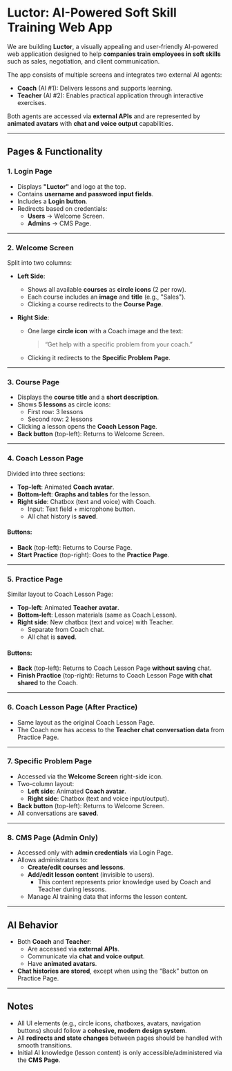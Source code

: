 # Luctor: AI-Powered Soft Skill Training Web App

We are building **Luctor**, a visually appealing and user-friendly AI-powered web application designed to help **companies train employees in soft skills** such as sales, negotiation, and client communication.

The app consists of multiple screens and integrates two external AI agents:

- **Coach** (AI #1): Delivers lessons and supports learning.
- **Teacher** (AI #2): Enables practical application through interactive exercises.

Both agents are accessed via **external APIs** and are represented by **animated avatars** with **chat and voice output** capabilities.

---

## Pages & Functionality

### 1. Login Page

- Displays **"Luctor"** and logo at the top.
- Contains **username and password input fields**.
- Includes a **Login button**.
- Redirects based on credentials:
  - **Users** → Welcome Screen.
  - **Admins** → CMS Page.

---

### 2. Welcome Screen

Split into two columns:

- **Left Side**:
  - Shows all available **courses** as **circle icons** (2 per row).
  - Each course includes an **image** and **title** (e.g., "Sales").
  - Clicking a course redirects to the **Course Page**.

- **Right Side**:
  - One large **circle icon** with a Coach image and the text:
    > “Get help with a specific problem from your coach.”
  - Clicking it redirects to the **Specific Problem Page**.

---

### 3. Course Page

- Displays the **course title** and a **short description**.
- Shows **5 lessons** as circle icons:
  - First row: 3 lessons
  - Second row: 2 lessons
- Clicking a lesson opens the **Coach Lesson Page**.
- **Back button** (top-left): Returns to Welcome Screen.

---

### 4. Coach Lesson Page

Divided into three sections:

- **Top-left**: Animated **Coach avatar**.
- **Bottom-left**: **Graphs and tables** for the lesson.
- **Right side**: Chatbox (text and voice) with Coach.
  - Input: Text field + microphone button.
  - All chat history is **saved**.

#### Buttons:
- **Back** (top-left): Returns to Course Page.
- **Start Practice** (top-right): Goes to the **Practice Page**.

---

### 5. Practice Page

Similar layout to Coach Lesson Page:

- **Top-left**: Animated **Teacher avatar**.
- **Bottom-left**: Lesson materials (same as Coach Lesson).
- **Right side**: New chatbox (text and voice) with Teacher.
  - Separate from Coach chat.
  - All chat is **saved**.

#### Buttons:
- **Back** (top-left): Returns to Coach Lesson Page **without saving** chat.
- **Finish Practice** (top-right): Returns to Coach Lesson Page **with chat shared** to the Coach.

---

### 6. Coach Lesson Page (After Practice)

- Same layout as the original Coach Lesson Page.
- The Coach now has access to the **Teacher chat conversation data** from Practice Page.

---

### 7. Specific Problem Page

- Accessed via the **Welcome Screen** right-side icon.
- Two-column layout:
  - **Left side**: Animated **Coach avatar**.
  - **Right side**: Chatbox (text and voice input/output).
- **Back button** (top-left): Returns to Welcome Screen.
- All conversations are **saved**.

---

### 8. CMS Page (Admin Only)

- Accessed only with **admin credentials** via Login Page.
- Allows administrators to:
  - **Create/edit courses and lessons**.
  - **Add/edit lesson content** (invisible to users).
    - This content represents prior knowledge used by Coach and Teacher during lessons.
  - Manage AI training data that informs the lesson content.

---

## AI Behavior

- Both **Coach** and **Teacher**:
  - Are accessed via **external APIs**.
  - Communicate via **chat and voice output**.
  - Have **animated avatars**.
- **Chat histories are stored**, except when using the “Back” button on Practice Page.

---

## Notes

- All UI elements (e.g., circle icons, chatboxes, avatars, navigation buttons) should follow a **cohesive, modern design system**.
- All **redirects and state changes** between pages should be handled with smooth transitions.
- Initial AI knowledge (lesson content) is only accessible/administered via the **CMS Page**.
